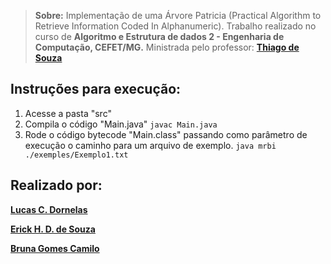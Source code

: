 > **Sobre:** Implementação de uma Árvore Patricia (Practical Algorithm to Retrieve Information Coded In Alphanumeric).  Trabalho realizado no curso de **Algoritmo e Estrutura de dados 2 - Engenharia de Computação, CEFET/MG.** Ministrada pelo professor: [**Thiago de Souza**](https://sig.cefetmg.br/sigaa/public/docente/portal.jsf?siape=1551853) 

## Instruções para execução:

 1. Acesse a pasta "src" 
 2. Compila o código "Main.java"
 `javac Main.java `
 3. Rode o código bytecode "Main.class" passando como parâmetro de execução o caminho para um arquivo de exemplo.
 `java mrbi ./exemples/Exemplo1.txt`
    

## Realizado por:

[**Lucas C. Dornelas**](https://github.com/lucascdornelas)

[**Erick H. D. de Souza**](https://github.com/ErickHDdS)

[**Bruna Gomes Camilo**](https://github.com/BrunaGomes01)

